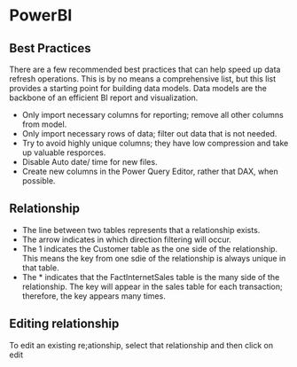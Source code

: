 # PowerBI

## Best Practices

There are a few recommended best practices that can help speed up data refresh operations. This is by no means a comprehensive list, but this list provides a starting point for building data models. Data models are the backbone of an efficient BI report and visualization.

- Only import necessary columns for reporting; remove all other columns from model.
- Only import necessary rows of data; filter out data that is not needed.
- Try to avoid highly unique columns; they have low compression and take up valuable resporces.
- Disable Auto date/ time for new files.
- Create new columns in the Power Query Editor, rather that DAX, when possible.

## Relationship
- The line between two tables represents that a relationship exists.
- The arrow indicates in which direction filtering will occur.
- The 1 indicates the Customer table as the one side of the relationship. This means the key from one sdie of the relationship is always unique in that table.
- The * indicates that the FactInternetSales table is the many side of the relationship. The key will appear in the sales table for each transaction; therefore, the key appears many times.

## Editing relationship

To edit an existing re;ationship, select that relationship and then click on edit
